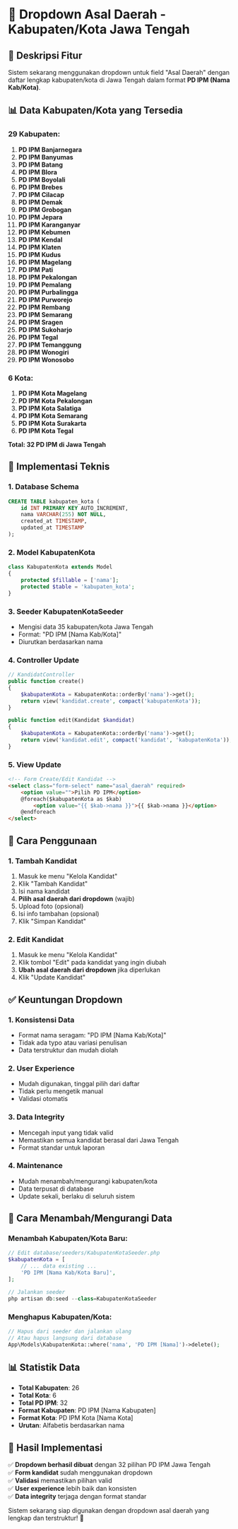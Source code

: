 # 📍 Dropdown Asal Daerah - Kabupaten/Kota Jawa Tengah

## 🎯 Deskripsi Fitur
Sistem sekarang menggunakan dropdown untuk field "Asal Daerah" dengan daftar lengkap kabupaten/kota di Jawa Tengah dalam format **PD IPM (Nama Kab/Kota)**.

## 📊 Data Kabupaten/Kota yang Tersedia

### 29 Kabupaten:
1. **PD IPM Banjarnegara**
2. **PD IPM Banyumas**
3. **PD IPM Batang**
4. **PD IPM Blora**
5. **PD IPM Boyolali**
6. **PD IPM Brebes**
7. **PD IPM Cilacap**
8. **PD IPM Demak**
9. **PD IPM Grobogan**
10. **PD IPM Jepara**
11. **PD IPM Karanganyar**
12. **PD IPM Kebumen**
13. **PD IPM Kendal**
14. **PD IPM Klaten**
15. **PD IPM Kudus**
16. **PD IPM Magelang**
17. **PD IPM Pati**
18. **PD IPM Pekalongan**
19. **PD IPM Pemalang**
20. **PD IPM Purbalingga**
21. **PD IPM Purworejo**
22. **PD IPM Rembang**
23. **PD IPM Semarang**
24. **PD IPM Sragen**
25. **PD IPM Sukoharjo**
26. **PD IPM Tegal**
27. **PD IPM Temanggung**
28. **PD IPM Wonogiri**
29. **PD IPM Wonosobo**

### 6 Kota:
1. **PD IPM Kota Magelang**
2. **PD IPM Kota Pekalongan**
3. **PD IPM Kota Salatiga**
4. **PD IPM Kota Semarang**
5. **PD IPM Kota Surakarta**
6. **PD IPM Kota Tegal**

**Total: 32 PD IPM di Jawa Tengah**

## 🔧 Implementasi Teknis

### 1. Database Schema
```sql
CREATE TABLE kabupaten_kota (
    id INT PRIMARY KEY AUTO_INCREMENT,
    nama VARCHAR(255) NOT NULL,
    created_at TIMESTAMP,
    updated_at TIMESTAMP
);
```

### 2. Model KabupatenKota
```php
class KabupatenKota extends Model
{
    protected $fillable = ['nama'];
    protected $table = 'kabupaten_kota';
}
```

### 3. Seeder KabupatenKotaSeeder
- Mengisi data 35 kabupaten/kota Jawa Tengah
- Format: "PD IPM [Nama Kab/Kota]"
- Diurutkan berdasarkan nama

### 4. Controller Update
```php
// KandidatController
public function create()
{
    $kabupatenKota = KabupatenKota::orderBy('nama')->get();
    return view('kandidat.create', compact('kabupatenKota'));
}

public function edit(Kandidat $kandidat)
{
    $kabupatenKota = KabupatenKota::orderBy('nama')->get();
    return view('kandidat.edit', compact('kandidat', 'kabupatenKota'));
}
```

### 5. View Update
```html
<!-- Form Create/Edit Kandidat -->
<select class="form-select" name="asal_daerah" required>
    <option value="">Pilih PD IPM</option>
    @foreach($kabupatenKota as $kab)
        <option value="{{ $kab->nama }}">{{ $kab->nama }}</option>
    @endforeach
</select>
```

## 📱 Cara Penggunaan

### 1. Tambah Kandidat
1. Masuk ke menu "Kelola Kandidat"
2. Klik "Tambah Kandidat"
3. Isi nama kandidat
4. **Pilih asal daerah dari dropdown** (wajib)
5. Upload foto (opsional)
6. Isi info tambahan (opsional)
7. Klik "Simpan Kandidat"

### 2. Edit Kandidat
1. Masuk ke menu "Kelola Kandidat"
2. Klik tombol "Edit" pada kandidat yang ingin diubah
3. **Ubah asal daerah dari dropdown** jika diperlukan
4. Klik "Update Kandidat"

## ✅ Keuntungan Dropdown

### 1. **Konsistensi Data**
- Format nama seragam: "PD IPM [Nama Kab/Kota]"
- Tidak ada typo atau variasi penulisan
- Data terstruktur dan mudah diolah

### 2. **User Experience**
- Mudah digunakan, tinggal pilih dari daftar
- Tidak perlu mengetik manual
- Validasi otomatis

### 3. **Data Integrity**
- Mencegah input yang tidak valid
- Memastikan semua kandidat berasal dari Jawa Tengah
- Format standar untuk laporan

### 4. **Maintenance**
- Mudah menambah/mengurangi kabupaten/kota
- Data terpusat di database
- Update sekali, berlaku di seluruh sistem

## 🔄 Cara Menambah/Mengurangi Data

### Menambah Kabupaten/Kota Baru:
```php
// Edit database/seeders/KabupatenKotaSeeder.php
$kabupatenKota = [
    // ... data existing ...
    'PD IPM [Nama Kab/Kota Baru]',
];

// Jalankan seeder
php artisan db:seed --class=KabupatenKotaSeeder
```

### Menghapus Kabupaten/Kota:
```php
// Hapus dari seeder dan jalankan ulang
// Atau hapus langsung dari database
App\Models\KabupatenKota::where('nama', 'PD IPM [Nama]')->delete();
```

## 📊 Statistik Data

- **Total Kabupaten**: 26
- **Total Kota**: 6
- **Total PD IPM**: 32
- **Format Kabupaten**: PD IPM [Nama Kabupaten]
- **Format Kota**: PD IPM Kota [Nama Kota]
- **Urutan**: Alfabetis berdasarkan nama

## 🎉 Hasil Implementasi

✅ **Dropdown berhasil dibuat** dengan 32 pilihan PD IPM Jawa Tengah  
✅ **Form kandidat** sudah menggunakan dropdown  
✅ **Validasi** memastikan pilihan valid  
✅ **User experience** lebih baik dan konsisten  
✅ **Data integrity** terjaga dengan format standar  

Sistem sekarang siap digunakan dengan dropdown asal daerah yang lengkap dan terstruktur! 🚀
